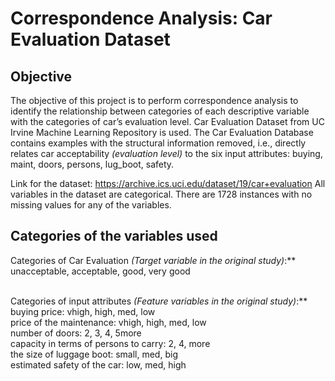 # Correspondence Analysis: Car Evaluation Dataset

## Objective
The objective of this project is to perform correspondence analysis to identify the relationship between categories of each descriptive variable with the categories of car’s evaluation level. Car Evaluation Dataset from UC Irvine Machine Learning Repository is used. The Car Evaluation Database contains examples with the structural information removed, i.e., directly relates car acceptability *(evaluation level)* to the six input attributes: buying, maint, doors, persons, lug_boot, safety.

Link for the dataset: https://archive.ics.uci.edu/dataset/19/car+evaluation
All variables in the dataset are categorical. There are 1728 instances with no missing values for any of the variables.

## Categories of the variables used 
  Categories of Car Evaluation *(Target variable in the original study)*:** 
  unacceptable, acceptable, good, very good <br><br>

  Categories of input attributes *(Feature variables in the original study)*:**
  buying price: vhigh, high, med, low<br>
  price of the maintenance: vhigh, high, med, low<br>
  number of doors: 2, 3, 4, 5more<br>
  capacity in terms of persons to carry: 2, 4, more<br>
  the size of luggage boot: small, med, big<br>
  estimated safety of the car: low, med, high
